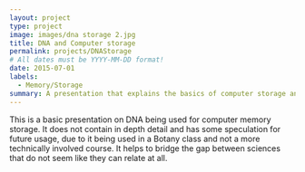 ```yaml
---
layout: project
type: project
image: images/dna storage 2.jpg
title: DNA and Computer storage
permalink: projects/DNAStorage
# All dates must be YYYY-MM-DD format!
date: 2015-07-01
labels:
  - Memory/Storage
summary: A presentation that explains the basics of computer storage and how DNA can be used for that storage.
---
```


This is a basic presentation on DNA being used for computer memory storage. It does not contain in depth detail and has some speculation for future usage, due to it being used in a Botany class and not a more technically involved course. It helps to bridge the gap between sciences that do not seem like they can relate at all.
